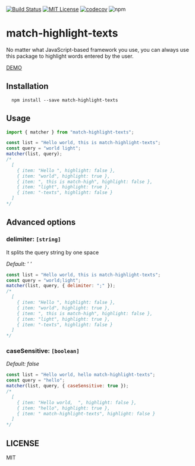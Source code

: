 [![Build Status](https://travis-ci.org/dingq84/match-highlight-texts.svg?branch=master)](https://travis-ci.org/dingq84/match-highlight-texts)
[![MIT License](https://img.shields.io/npm/l/match-sorter.svg?style=flat-square)](https://github.com/kentcdodds/match-sorter/blob/master/other/LICENSE)
[![codecov](https://codecov.io/gh/dingq84/match-highlight-texts/branch/master/graph/badge.svg)](https://codecov.io/gh/dingq84/match-highlight-texts)
![npm](https://img.shields.io/npm/v/match-highlight-texts)
<div>
<h1>match-highlight-texts</h1>
<p>No matter what JavaScript-based framework you use, you can always use this package to highlight words entered by the user.</p>
</div>

<a href="https://codesandbox.io/s/upbeat-meitner-hifbd" target="_blank" rel="no-referrer">DEMO</a>

## Installation

```
  npm install --save match-highlight-texts
```

## Usage

```javascript
import { matcher } from "match-highlight-texts";

const list = "Hello world, this is match-highlight-texts";
const query = "world light";
matcher(list, query);
/*
  [
    { item: "Hello ", highlight: false }, 
    { item: "world", highlight: true }, 
    { item: ", this is match-high", highlight: false }, 
    { item: "light", highlight: true },
    { item: "-texts", highlight: false }
  ]
*/
```

## Advanced options

### delimiter: `[string]`

It splits the query string by one space

_Default: ' '_

```javascript
const list = "Hello world, this is match-highlight-texts";
const query = "world;light";
matcher(list, query, { delimiter: ";" });
/*
  [
    { item: "Hello ", highlight: false }, 
    { item: "world", highlight: true }, 
    { item: ", this is match-high", highlight: false }, 
    { item: "light", highlight: true },
    { item: "-texts", highlight: false }
  ]
*/
```

### caseSensitive: `[boolean]`

_Default: false_

```javascript
const list = "Hello world, hello match-highlight-texts";
const query = "hello";
matcher(list, query, { caseSensitive: true });
/*
  [
    { item: "Hello world,  ", highlight: false }, 
    { item: "hello", highlight: true }, 
    { item: " match-highlight-texts", highlight: false }
  ]
*/
```

## LICENSE

MIT
